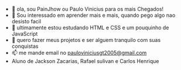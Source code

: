 - 👋 ola, sou PainJhow ou Paulo Vinicius para os mais Chegados!
- 👀 Sou interessado em aprender mais e mais, quando pego algo nao desisto facil
- 🌱 ultimamente estou estudando HTML e CSS e um pouquinho de JavaScript
- 💞️ quero fazer meus projetos e ser alguem tranquilo com suas conquistas
- 📫 me mande email no pauloviniciusgt2005@gmail.com
- Aluno de Jackson Zacarias, Rafael sulivan e Carlos Henrique

<!---
PainJhow/PainJhow is a ✨ special ✨ repository because its `README.md` (this file) appears on your GitHub profile.
You can click the Preview link to take a look at your changes.
--->
